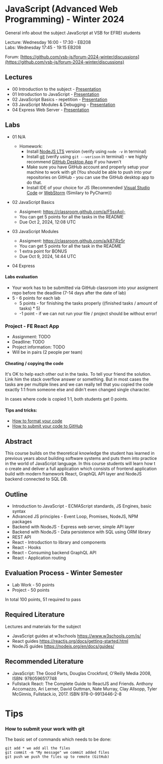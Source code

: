 # JavaScript (Advanced Web Programming) - Winter 2024
General info about the subject JavaScript at VSB for EFREI students

Lecture: Wednesday 16:00 - 17:30 - EB208  
Labs: Wednesday 17:45 - 19:15 EB208

Forum: [https://github.com/vsb-js/forum-2024-winter/discussions](https://github.com/vsb-js/forum-2024-winter/discussions)

## Lectures
- 00 Introduction to the subject - [Presentation](https://docs.google.com/presentation/d/1qgHBrHOD2_qUIrEMc_1kYHKuuWnc8yACPUsWok7e4BQ/edit?usp=sharing)
- 01 Introduction to JavaScript - [Presentation](https://docs.google.com/presentation/d/1tGCqSmya6EgYjY5WaudsC7TZms9b5GCjXfIrO_KVLCo/edit?usp=sharing)
- 02 JavaScript Basics - repetition - [Presentation](https://docs.google.com/presentation/d/1u-EmNYo9q_SD4bM0SuQXo5nRql_11vzW_7WxBNkU_Ok/edit?usp=sharing)
- 03 JavaScript Modules & Debugging - [Presentation](https://docs.google.com/presentation/d/1xk17zQRoHy8TW0qdW7p3gS_zbwOz2UScfclZEK6P-ds/edit?usp=sharing)
- 04 Express Web Server - [Presentation](https://docs.google.com/presentation/d/1IyK-z95aTWcT0LNyZt5itBbuawNY-zFxaNTih4MhfKQ/edit?usp=sharing)

## Labs
- 01 N/A
  -  Homework:
      - Install [NodeJS LTS](https://nodejs.org/en/) version (verify using `node -v` in terminal)
      - Install [git](https://desktop.github.com/) (verify using `git --verison` in terminal) - we highly recommend [GitHub Desktop App](https://desktop.github.com/) if you haven't 
      - Make sure you have GitHub account and properly setup your machine to work with git (You should be able to push into your repositories on GitHub - you can use the GitHub desktop app to do that.
      - Install IDE of your choice for JS (Recommended [Visual Studio Code](https://code.visualstudio.com/) or [WebStorm](https://www.jetbrains.com/webstorm/) (Similary to PyCharm))
- 02 JavaScript Basics
  - Assigment: https://classroom.github.com/a/F5sxAol-
  - You can get 5 points for all the tasks in the README
  - Due Oct 2, 2024, 12:08 UTC

- 03 JavaScript Modules 
  - Assigment: https://classroom.github.com/a/k87jRz5r
  - You can get 5 points for all the task in the README
  - 1 extra point for BONUS
  - Due Oct 9, 2024, 14:44 UTC
 
- 04 Express 

#### Labs evaluation
- Your work has to be submitted via GitHub classroom into your assigment repo before the deadline (7-14 days after the date of lab)
- 5 - 6  points for each lab 
  - 5 points - for finishing the tasks properly ((finished tasks / amount of tasks) * 5)
  - -1 point - if we can not run your file / project should be without error! 

### Project - FE React App
- Assignment: TODO
- Deadline: TODO
- Project information: TODO
- Will be in pairs (2 people per team)   

  
#### Cheating / copying the code
It's OK to help each other out in the tasks. To tell your friend the solution. Link him the stack overflow answer or something. But in most cases the tasks are per multiple lines and we can really tell that you copied the code exactly 1:1 from someone else and didn't even changed single character.

In cases where code is copied 1:1, both students get 0 points.

#### Tips and tricks:
- [How to format your code](https://github.com/vsb-js/forum-2021-winter/discussions/2)
- [How to submit your code to GitHub](https://github.com/vsb-js/forum-2023-winter/discussions/3)


## Abstract
This course builds on the theoretical knowledge the student has learned in previous years about building software systems and puts them into practice in the world of JavaScript language. In this course students will learn how t
o create and deliver a full application which consists of frontend application build with modern framework React, GraphQL API layer and NodeJS backend connected to SQL DB.

## Outline
- Introduction to JavaScript - ECMAScript standards, JS Engines, basic syntax
- Advanced JS principles - Event Loop, Promises, NodeJS, NPM packages
- Backend with NodeJS - Express web server, simple API layer
- Backend with NodeJS - Data persistence with SQL using ORM library
- REST API
- React - Introduction to library and components
- React - Hooks
- React - Consuming backend GraphQL API
- React - Application routing 


## Evaluation Process - Winter Semester
- Lab Work - 50 points
- Project - 50 points

In total 100 points, 51 required to pass 

## Required Literature
Lectures and materials for the subject  
- JavaScript guides at w3schools https://www.w3schools.com/js/  
- React guides https://reactjs.org/docs/getting-started.html  
- NodeJS guides https://nodejs.org/en/docs/guides/

## Recommended Literature
- JavaScript: The Good Parts, Douglas Crockford, O'Reilly Media 2008, ISBN: 9780596517748
- Fullstack React: The Complete Guide to ReactJS and Friends. Anthony Accomazzo, Ari Lerner, David Guttman, Nate Murray, Clay Allsopp, Tyler McGinnis, Fullstack.io, 2017.  ISBN 978-0-9913446-2-8

# Tips 

### How to submit your work with git
The basic set of commands which needs to be done:
```
git add * we add all the files
git commit -m "My message" we commit added files
git push we push the files up to remote (GitHub)
```
